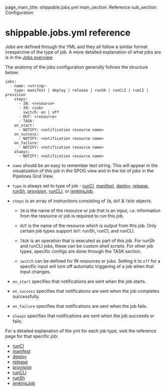 page_main_title: shippable.jobs.yml
main_section: Reference
sub_section: Configuration

# shippable.jobs.yml reference

Jobs are defined through the YML and they all follow a similar format irrespective of the type of job. A more detailed explanation of what jobs are is in the [Jobs overview](/reference/jobs-overview/)

The anatomy of the jobs configuration generally follows the structure below:

```
jobs:
  - name: <string>
    type: manifest | deploy | release | runSh | runCLI | runCI | provision
    steps:
      - IN: <resource>
      - IN: <job>
        switch: on | off
      - OUT: <resource>
      - TASK:
    on_start:
      - NOTIFY: <notification resource name>
    on_success:
      - NOTIFY: <notification resource name>
    on_failure:
      - NOTIFY: <notification resource name>
    always:
      - NOTIFY: <notification resource name>

```

* `name` should be an easy to remember text string. This will appear in the visualization of this job in the SPOG view and in the list of jobs in the Pipelines Grid View.

* `type` is always set to type of job - [runCI](/reference/job-runci), [manifest](/reference/job-manifest/), [deploy](/reference/job-deploy/), [release](/reference/job-release/), [runSh](reference/job-runSh/), [provision](/reference/job-provision/), [runCLI](/reference/job-runCLI/), or [jenkinsJob](/reference/job-jenkinsJob/).

* `steps` is an array of instructions consisting of `IN`, `OUT` & `TASK` objects.

	* `IN` is the name of the resource or job that is an input, i.e. information from the resource or job is required to run this job.

	* `OUT` is the name of the resource which is output from this job. Only certain job types support `OUT`: runSh, runCI, and runCLI.

	* `TASK` is an operation that is executed as part of this job. For runSh and runCLI jobs, these can be custom shell scripts. For other job types, specific configs are done through the TASK section.
  * `switch` can be defined for IN resources or jobs. Setting it to `off` for a specific input will turn off automatic triggering of a job when that input changes.

* `on_start` specifies that notifications are sent when the job starts.

* `on_success` specifies that notifications are sent when the job completes successfully.

* `on_failure` specifies that notifications are sent when the job fails.

* `always` specifies that notifications are sent when the job succeeds or fails.

For a detailed explanation of the yml for each job type, visit the reference page for that specific job:

- [runCI](/reference/job-runci)
- [manifest](/reference/job-manifest/)
- [deploy](/reference/job-deploy/)
- [release](/reference/job-release/)
- [provision](/reference/job-provision/)
- [runCLI](/reference/job-runCLI/)
- [runSh](reference/job-runSh/)
- [jenkinsJob](/reference/job-jenkinsJob/)
